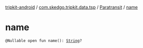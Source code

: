 [tripkit-android](../../index.md) / [com.skedgo.tripkit.data.tsp](../index.md) / [Paratransit](index.md) / [name](./name.md)

# name

`@Nullable open fun name(): `[`String`](https://kotlinlang.org/api/latest/jvm/stdlib/kotlin/-string/index.html)`?`